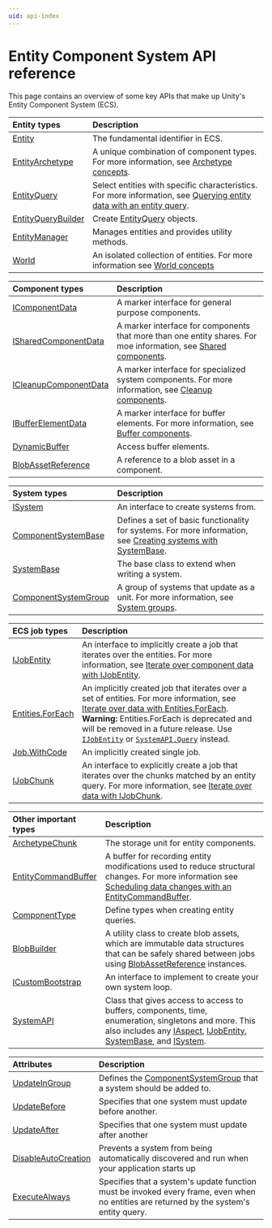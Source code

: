 ```yaml
---
uid: api-index
---
```


# Entity Component System API reference

This page contains an overview of some key APIs that make up Unity's Entity Component System (ECS).

| **Entity types** | **Description**|
| :--- | :--- |
| [Entity](xref:Unity.Entities.Entity) | The fundamental identifier in ECS. |
| [EntityArchetype](xref:Unity.Entities.EntityArchetype) | A unique combination of component types. For more information, see [Archetype concepts](xref:concepts-archetypes). |
| [EntityQuery](xref:Unity.Entities.EntityQuery) | Select entities with specific characteristics. For more information, see [Querying entity data with an entity query](xref:systems-entityquery). |
| [EntityQueryBuilder](xref:Unity.Entities.EntityQueryBuilder) | Create [EntityQuery](xref:Unity.Entities.EntityQuery) objects. |
| [EntityManager](xref:Unity.Entities.EntityManager) | Manages entities and provides utility methods. |
| [World](xref:Unity.Entities.World) | An isolated collection of entities. For more information see [World concepts](xref:concepts-worlds) |

| **Component types** |**Description** |
| :--- | :--- |
| [IComponentData](xref:Unity.Entities.IComponentData) | A marker interface for general purpose components. |
| [ISharedComponentData](xref:Unity.Entities.ISharedComponentData) | A marker interface for components that more than one entity shares. For moe information, see [Shared components](xref:components-shared). |
| [ICleanupComponentData](xref:Unity.Entities.ICleanupComponentData) | A marker interface for specialized system components. For more information, see [Cleanup components](xref:components-cleanup). |
| [IBufferElementData](xref:Unity.Entities.IBufferElementData) | A marker interface for buffer elements. For more information, see [Buffer components](xref:components-buffer). |
| [DynamicBuffer](xref:Unity.Entities.DynamicBuffer`1) | Access buffer elements. |
| [BlobAssetReference](xref:Unity.Entities.BlobAssetReference`1) | A reference to a blob asset in a component. |

| **System types** | **Description** |
| :--- | :--- |
| [ISystem](xref:Unity.Entities.ISystem)|An interface to create systems from.|
| [ComponentSystemBase](xref:Unity.Entities.ComponentSystemBase) | Defines a set of basic functionality for systems. For more information, see [Creating systems with SystemBase](xref:systems-systembase). |
| [SystemBase](xref:Unity.Entities.SystemBase) | The base class to extend when writing a system. |
| [ComponentSystemGroup](xref:Unity.Entities.ComponentSystemGroup) | A group of systems that update as a unit. For more information, see [System groups](xref:systems-update-order). |

| **ECS job types** | **Description**                                                                                                                                                                                         |
|:---|:--------------------------------------------------------------------------------------------------------------------------------------------------------------------------------------------------------|
| [IJobEntity](xref:Unity.Entities.IJobEntity) | An interface to implicitly create a job that iterates over the entities. For more information, see [Iterate over component data with IJobEntity](xref:iterating-data-ijobentity).                       |
| [Entities.ForEach](xref:Unity.Entities.SystemBase.Entities) | An implicitly created job that iterates over a set of entities. For more information, see [Iterate over data with Entities.ForEach](xref:iterating-data-entities-foreach).  **Warning:** Entities.ForEach is deprecated and will be removed in a future release. Use [`IJobEntity`](xref:Unity.Entities.IJobEntity) or [`SystemAPI.Query`](xref:Unity.Entities.SystemAPI.Query*) instead.  |
| [Job.WithCode](xref:Unity.Entities.SystemBase.Job) | An implicitly created single job.                                                                                                                                                                       |
| [IJobChunk](xref:Unity.Entities.IJobChunk)  | An interface to explicitly create a job that iterates over the chunks matched by an entity query. For more information, see [Iterate over data with IJobChunk](xref:iterating-data-ijobchunk).          |

| **Other important types** |**Description** |
| :--- | :--- |
| [ArchetypeChunk](xref:Unity.Entities.ArchetypeChunk) | The storage unit for entity components. |
| [EntityCommandBuffer](xref:Unity.Entities.EntityCommandBuffer) | A buffer for recording entity modifications used to reduce structural changes. For more information see [Scheduling data changes with an EntityCommandBuffer](xref:systems-entity-command-buffers). |
| [ComponentType](xref:Unity.Entities.ComponentType) | Define types when creating entity queries. |
| [BlobBuilder](xref:Unity.Entities.BlobBuilder) | A utility class to create blob assets, which are immutable data structures that can be safely shared between jobs using [BlobAssetReference](xref:Unity.Entities.BlobAssetReference`1) instances. |
| [ICustomBootstrap](xref:Unity.Entities.ICustomBootstrap) | An interface to implement to create your own system loop. |
| [SystemAPI](xref:Unity.Entities.SystemAPI)|Class that gives access to access to buffers, components, time, enumeration, singletons and more. This also includes any [IAspect](xref:Unity.Entities.IAspect), [IJobEntity](xref:Unity.Entities.IJobEntity), [SystemBase](xref:Unity.Entities.SystemBase), and [ISystem](xref:Unity.Entities.ISystem).|

| **Attributes** | **Description**|
| :--- | :--- |
| [UpdateInGroup](xref:Unity.Entities.UpdateInGroupAttribute) | Defines the [ComponentSystemGroup](xref:Unity.Entities.ComponentSystemGroup) that a system should be added to. |
| [UpdateBefore](xref:Unity.Entities.UpdateBeforeAttribute) | Specifies that one system must update before another. |
| [UpdateAfter](xref:Unity.Entities.UpdateAfterAttribute) | Specifies that one system must update after another|
| [DisableAutoCreation](xref:Unity.Entities.DisableAutoCreationAttribute) | Prevents a system from being automatically discovered and run when your application starts up |
| [ExecuteAlways](xref:UnityEngine.ExecuteAlways) | Specifies that a system's update function must be invoked every frame, even when no entities are returned by the system's entity query. |


